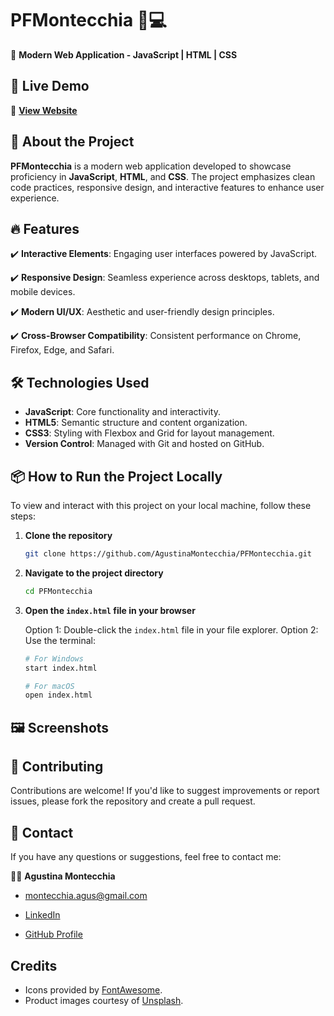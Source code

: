 # **PFMontecchia 🎨💻**

🚀 **Modern Web Application - JavaScript | HTML | CSS**

## 🌟 **Live Demo**
🔗 **[View Website](https://your-live-demo-link.com/)**

## 📖 **About the Project**
**PFMontecchia** is a modern web application developed to showcase proficiency in **JavaScript**, **HTML**, and **CSS**. The project emphasizes clean code practices, responsive design, and interactive features to enhance user experience.

## 🔥 **Features**
✔️ **Interactive Elements**: Engaging user interfaces powered by JavaScript.

✔️ **Responsive Design**: Seamless experience across desktops, tablets, and mobile devices.

✔️ **Modern UI/UX**: Aesthetic and user-friendly design principles.

✔️ **Cross-Browser Compatibility**: Consistent performance on Chrome, Firefox, Edge, and Safari.

## 🛠️ **Technologies Used**
- **JavaScript**: Core functionality and interactivity.
- **HTML5**: Semantic structure and content organization.
- **CSS3**: Styling with Flexbox and Grid for layout management.
- **Version Control**: Managed with Git and hosted on GitHub.

## 📦 **How to Run the Project Locally**
To view and interact with this project on your local machine, follow these steps:

1. **Clone the repository**
   ``` bash
   git clone https://github.com/AgustinaMontecchia/PFMontecchia.git
   ```

2. **Navigate to the project directory**
    ```bash
    cd PFMontecchia
    ```
3. **Open the ```index.html``` file in your browser**
    
    Option 1: Double-click the ```index.html``` file in your file explorer.
    Option 2: Use the terminal:
    ```bash
    # For Windows
    start index.html

    # For macOS
    open index.html
    ```

## 🖼️ Screenshots

## 🤝 Contributing
Contributions are welcome! If you'd like to suggest improvements or report issues, please fork the repository and create a pull request.

## 📩 Contact 

If you have any questions or suggestions, feel free to contact me:  

👩‍💻 **Agustina Montecchia**

- [montecchia.agus@gmail.com](mailto:montecchia.agus@gmail.com)  

- [LinkedIn](https://www.linkedin.com/in/agustinamontecchia/)

- [GitHub Profile](https://github.com/AgustinaMontecchia)

## Credits  

- Icons provided by [FontAwesome](https://fontawesome.com/).  
- Product images courtesy of [Unsplash](https://unsplash.com/).  

